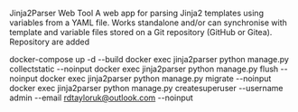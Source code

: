 
Jinja2Parser Web Tool
A web app for parsing Jinja2 templates using variables from a YAML file. Works standalone and/or can synchronise with template and variable files stored on a Git repository (GitHub or Gitea). Repository are added 

docker-compose up -d --build
docker exec jinja2parser python manage.py collectstatic --noinput
docker exec jinja2parser python manage.py flush --noinput
docker exec jinja2parser python manage.py migrate --noinput 
docker exec jinja2parser python manage.py createsuperuser --username admin --email rdtayloruk@outlook.com --noinput
